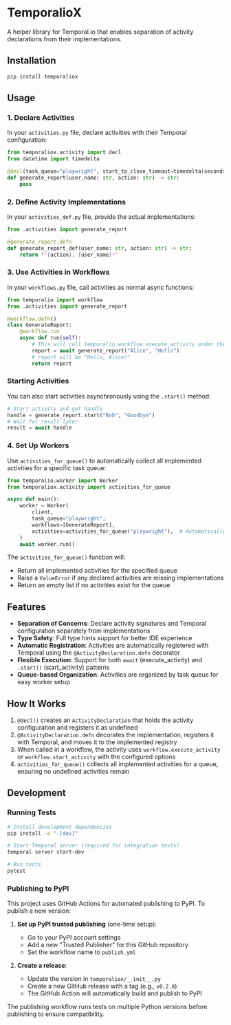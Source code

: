 # TemporalioX

A helper library for Temporal.io that enables separation of activity declarations from their implementations.

## Installation

```bash
pip install temporaliox
```

## Usage

### 1. Declare Activities

In your `activities.py` file, declare activities with their Temporal configuration:

```python
from temporaliox.activity import decl
from datetime import timedelta

@decl(task_queue="playwright", start_to_close_timeout=timedelta(seconds=60))
def generate_report(user_name: str, action: str) -> str:
    pass
```

### 2. Define Activity Implementations

In your `activities_def.py` file, provide the actual implementations:

```python
from .activities import generate_report

@generate_report.defn
def generate_report_def(user_name: str, action: str) -> str:
    return f"{action}, {user_name}!"
```

### 3. Use Activities in Workflows

In your `workflows.py` file, call activities as normal async functions:

```python
from temporalio import workflow
from .activities import generate_report

@workflow.defn()
class GenerateReport:
    @workflow.run
    async def run(self):
        # This will call temporalio.workflow.execute_activity under the hood
        report = await generate_report("Alice", "Hello")
        # report will be "Hello, Alice!"
        return report
```

### Starting Activities

You can also start activities asynchronously using the `.start()` method:

```python
# Start activity and get handle
handle = generate_report.start("Bob", "Goodbye")
# Wait for result later
result = await handle
```

### 4. Set Up Workers

Use `activities_for_queue()` to automatically collect all implemented activities for a specific task queue:

```python
from temporalio.worker import Worker
from temporaliox.activity import activities_for_queue

async def main():
    worker = Worker(
        client,
        task_queue="playwright",
        workflows=[GenerateReport],
        activities=activities_for_queue("playwright"),  # Automatically gets all activities for this queue
    )
    await worker.run()
```

The `activities_for_queue()` function will:
- Return all implemented activities for the specified queue
- Raise a `ValueError` if any declared activities are missing implementations
- Return an empty list if no activities exist for the queue

## Features

- **Separation of Concerns**: Declare activity signatures and Temporal configuration separately from implementations
- **Type Safety**: Full type hints support for better IDE experience
- **Automatic Registration**: Activities are automatically registered with Temporal using the `@ActivityDeclaration.defn` decorator
- **Flexible Execution**: Support for both `await` (execute_activity) and `.start()` (start_activity) patterns
- **Queue-based Organization**: Activities are organized by task queue for easy worker setup

## How It Works

1. `@decl()` creates an `ActivityDeclaration` that holds the activity configuration and registers it as undefined
2. `@ActivityDeclaration.defn` decorates the implementation, registers it with Temporal, and moves it to the implemented registry
3. When called in a workflow, the activity uses `workflow.execute_activity` or `workflow.start_activity` with the configured options
4. `activities_for_queue()` collects all implemented activities for a queue, ensuring no undefined activities remain

## Development

### Running Tests

```bash
# Install development dependencies
pip install -e ".[dev]"

# Start Temporal server (required for integration tests)
temporal server start-dev

# Run tests
pytest
```

### Publishing to PyPI

This project uses GitHub Actions for automated publishing to PyPI. To publish a new version:

1. **Set up PyPI trusted publishing** (one-time setup):
   - Go to your PyPI account settings
   - Add a new "Trusted Publisher" for this GitHub repository
   - Set the workflow name to `publish.yml`

2. **Create a release**:
   - Update the version in `temporaliox/__init__.py`
   - Create a new GitHub release with a tag (e.g., `v0.2.0`)
   - The GitHub Action will automatically build and publish to PyPI

The publishing workflow runs tests on multiple Python versions before publishing to ensure compatibility.